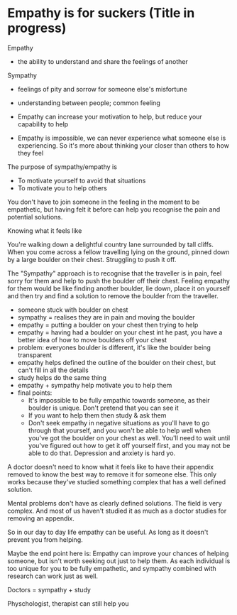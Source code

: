 # Empathy is for suckers (Title in progress)

Empathy

- the ability to understand and share the feelings of another

Sympathy

- feelings of pity and sorrow for someone else's misfortune
- understanding between people; common feeling

- Empathy can increase your motivation to help, but reduce your capability to help
- Empathy is impossible, we can never experience what someone else is experiencing. So it's more about thinking your closer than others to how they feel

The purpose of sympathy/empathy is

- To motivate yourself to avoid that situations
- To motivate you to help others

You don't have to join someone in the feeling in the moment to be empathetic, but having felt it before can help you recognise the pain and potential solutions.

Knowing what it feels like

You're walking down a delightful country lane surrounded by tall cliffs. When you come across a fellow travelling lying on the ground, pinned down by a large boulder on their chest. Struggling to push it off.

The "Sympathy" approach is to recognise that the traveller is in pain, feel sorry for them and help to push the boulder off their chest. Feeling empathy for them would be like finding another boulder, lie down, place it on yourself and then try and find a solution to remove the boulder from the traveller.

- someone stuck with boulder on chest
- sympathy = realises they are in pain and moving the boulder
- empathy = putting a boulder on your chest then trying to help
- empathy = having had a boulder on your chest int he past, you have a better idea of how to move boulders off your chest
- problem: everyones boulder is different, it's like the boulder being transparent
- empathy helps defined the outline of the boulder on their chest, but can't fill in all the details
- study helps do the same thing
- empathy + sympathy help motivate you to help them
- final points:
  - It's impossible to be fully empathic towards someone, as their boulder is unique. Don't pretend that you can see it
  - If you want to help them then study & ask them
  - Don't seek empathy in negative situations as you'll have to go through that yourself, and you won't be able to help well when you've got the boulder on your chest as well. You'll need to wait until you've figured out how to get it off yourself first, and you may not be able to do that. Depression and anxiety is hard yo.

A doctor doesn't need to know what it feels like to have their appendix removed to know the best way to remove it for someone else. This only works because they've studied something complex that has a well defined solution.

Mental problems don't have as clearly defined solutions. The field is very complex. And most of us haven't studied it as much as a doctor studies for removing an appendix.

So in our day to day life empathy can be useful. As long as it doesn't prevent you from helping.

Maybe the end point here is: Empathy can improve your chances of helping someone, but isn't worth seeking out just to help them. As each individual is too unique for you to be fully empathetic, and sympathy combined with research can work just as well.

Doctors = sympathy + study

Physchologist, therapist can still help you